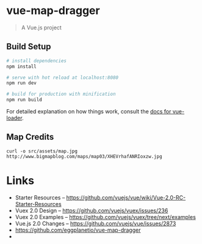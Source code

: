 # vue-map-dragger

> A Vue.js project

## Build Setup

``` bash
# install dependencies
npm install

# serve with hot reload at localhost:8080
npm run dev

# build for production with minification
npm run build
```

For detailed explanation on how things work, consult the [docs for vue-loader](http://vuejs.github.io/vue-loader).

## Map Credits

```
curl -o src/assets/map.jpg http://www.bigmapblog.com/maps/map03/XHEVrhafANRIoxzw.jpg
```

# Links

- Starter Resources – https://github.com/vuejs/vue/wiki/Vue-2.0-RC-Starter-Resources
- Vuex 2.0 Design – https://github.com/vuejs/vuex/issues/236
- Vuex 2.0 Examples – https://github.com/vuejs/vuex/tree/next/examples
- Vue.js 2.0 Changes – https://github.com/vuejs/vue/issues/2873
- https://github.com/eggplanetio/vue-map-dragger
-
